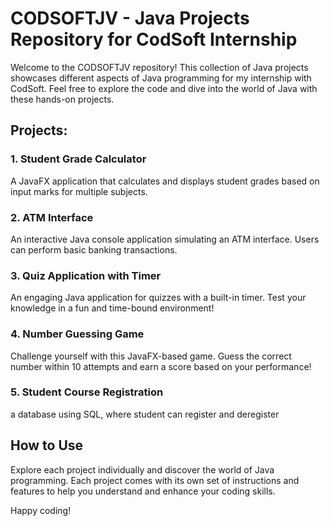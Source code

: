 # CODSOFTJV - Java Projects Repository for CodSoft Internship

Welcome to the CODSOFTJV repository! This collection of Java projects showcases different aspects of Java programming for my internship with CodSoft. Feel free to explore the code and dive into the world of Java with these hands-on projects.

## Projects:

### 1. Student Grade Calculator

A JavaFX application that calculates and displays student grades based on input marks for multiple subjects.

### 2. ATM Interface

An interactive Java console application simulating an ATM interface. Users can perform basic banking transactions.

### 3. Quiz Application with Timer

An engaging Java application for quizzes with a built-in timer. Test your knowledge in a fun and time-bound environment!

### 4. Number Guessing Game

Challenge yourself with this JavaFX-based game. Guess the correct number within 10 attempts and earn a score based on your performance!

### 5. Student Course Registration 
a database using SQL, where student can register and deregister

## How to Use

Explore each project individually and discover the world of Java programming. Each project comes with its own set of instructions and features to help you understand and enhance your coding skills.

Happy coding!

